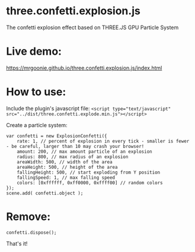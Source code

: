 # three.confetti.explosion.js
The confetti explosion effect based on THREE.JS GPU Particle System

# Live demo:
https://mrgoonie.github.io/three.confetti.explosion.js/index.html

# How to use:

Include the plugin's javascript file:
`<script type="text/javascript" src="../dist/three.confetti.explode.min.js"></script>`

Create a particle system:
```
var confetti = new ExplosionConfetti({
	rate: 1, // percent of explosion in every tick - smaller is fewer - be careful, larger than 10 may crash your browser!
	amount: 200, // max amount particle of an explosion
	radius: 800, // max radius of an explosion
	areaWidth: 500, // width of the area 
	areaHeight: 500, // height of the area 
	fallingHeight: 500, // start exploding from Y position
	fallingSpeed: 1, // max falling speed
	colors: [0xffffff, 0xff0000, 0xffff00] // random colors
});
scene.add( confetti.object );
```

# Remove:

`confetti.dispose();`

That's it!
